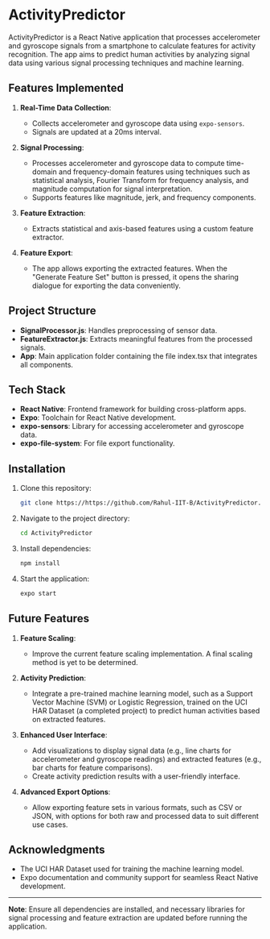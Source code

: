 # ActivityPredictor

ActivityPredictor is a React Native application that processes accelerometer and gyroscope signals from a smartphone to calculate features for activity recognition. The app aims to predict human activities by analyzing signal data using various signal processing techniques and machine learning.

## Features Implemented

1. **Real-Time Data Collection**:

   - Collects accelerometer and gyroscope data using `expo-sensors`.
   - Signals are updated at a 20ms interval.

2. **Signal Processing**:

   - Processes accelerometer and gyroscope data to compute time-domain and frequency-domain features using techniques such as statistical analysis, Fourier Transform for frequency analysis, and magnitude computation for signal interpretation.
   - Supports features like magnitude, jerk, and frequency components.

3. **Feature Extraction**:

   - Extracts statistical and axis-based features using a custom feature extractor.

4. **Feature Export**:

   - The app allows exporting the extracted features. When the "Generate Feature Set" button is pressed, it opens the sharing dialogue for exporting the data conveniently.

## Project Structure

- **SignalProcessor.js**: Handles preprocessing of sensor data.
- **FeatureExtractor.js**: Extracts meaningful features from the processed signals.
- **App**: Main application folder containing the file index.tsx that integrates all components.

## Tech Stack

- **React Native**: Frontend framework for building cross-platform apps.
- **Expo**: Toolchain for React Native development.
- **expo-sensors**: Library for accessing accelerometer and gyroscope data.
- **expo-file-system**: For file export functionality.

## Installation

1. Clone this repository:
   ```bash
   git clone https://https://github.com/Rahul-IIT-B/ActivityPredictor.git
   ```
2. Navigate to the project directory:
   ```bash
   cd ActivityPredictor
   ```
3. Install dependencies:
   ```bash
   npm install
   ```
4. Start the application:
   ```bash
   expo start
   ```

## Future Features

1. **Feature Scaling**:

   - Improve the current feature scaling implementation. A final scaling method is yet to be determined.

2. **Activity Prediction**:

   - Integrate a pre-trained machine learning model, such as a Support Vector Machine (SVM) or Logistic Regression, trained on the UCI HAR Dataset (a completed project) to predict human activities based on extracted features.

3. **Enhanced User Interface**:

   - Add visualizations to display signal data (e.g., line charts for accelerometer and gyroscope readings) and extracted features (e.g., bar charts for feature comparisons).
   - Create activity prediction results with a user-friendly interface.

4. **Advanced Export Options**:

   - Allow exporting feature sets in various formats, such as CSV or JSON, with options for both raw and processed data to suit different use cases.

## Acknowledgments

- The UCI HAR Dataset used for training the machine learning model.
- Expo documentation and community support for seamless React Native development.

---

**Note**: Ensure all dependencies are installed, and necessary libraries for signal processing and feature extraction are updated before running the application.

